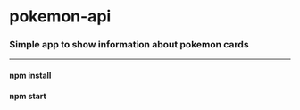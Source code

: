 # pokemon-api
### Simple app to show information about pokemon cards
***

#### npm install
#### npm start
